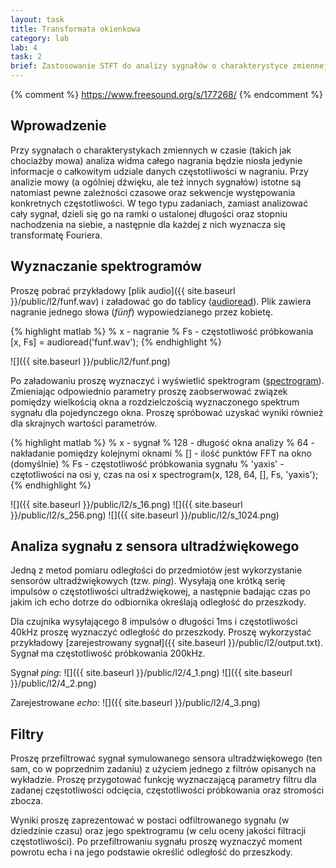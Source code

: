 ```yaml
---
layout: task
title: Transformata okienkowa
category: lab
lab: 4
task: 2
brief: Zastosowanie STFT do analizy sygnałów o charakterystyce zmiennej w czasie.
---
```


{% comment %} https://www.freesound.org/s/177268/ {% endcomment %}

## Wprowadzenie

Przy sygnałach o charakterystykach zmiennych w czasie (takich jak chociażby mowa) analiza widma całego nagrania będzie niosła jedynie informacje 
o całkowitym udziale danych częstotliwości w nagraniu. Przy analizie mowy (a ogólniej dźwięku, ale też innych sygnałów) istotne są natomiast
pewne zależności czasowe oraz sekwencje występowania konkretnych częstotliwości. W tego typu zadaniach, zamiast analizować cały sygnał, dzieli
się go na ramki o ustalonej długości oraz stopniu nachodzenia na siebie, a następnie dla każdej z nich wyznacza się transformatę Fouriera.

## Wyznaczanie spektrogramów

Proszę pobrać przykładowy [plik audio]({{ site.baseurl }}/public/l2/funf.wav) i załadować go do tablicy ([audioread](https://www.mathworks.com/help/matlab/ref/audioread.html)). 
Plik zawiera nagranie jednego słowa (*fünf*) wypowiedzianego przez kobietę. 

{% highlight matlab %}
% x - nagranie
% Fs - częstotliwość próbkowania 
[x, Fs] = audioread('funf.wav');
{% endhighlight %}

![]({{ site.baseurl }}/public/l2/funf.png)

Po załadowaniu proszę wyznaczyć i wyświetlić spektrogram ([spectrogram](https://www.mathworks.com/help/signal/ref/spectrogram.html)). Zmieniając odpowiednio parametry
proszę zaobserwować związek pomiędzy wielkością okna a rozdzielczością wyznaczonego spektrum sygnału dla pojedynczego okna. Proszę spróbować uzyskać wyniki również dla
skrajnych wartości parametrów.

{% highlight matlab %}
% x - sygnał 
% 128 - długość okna analizy
% 64 - nakładanie pomiędzy kolejnymi oknami
% [] - ilość punktów FFT na okno (domyślnie)
% Fs - częstotliwość próbkowania sygnału
% 'yaxis' - czętotliwości na osi y, czas na osi x
spectrogram(x, 128, 64, [], Fs, 'yaxis');
{% endhighlight %}

![]({{ site.baseurl }}/public/l2/s_16.png)
![]({{ site.baseurl }}/public/l2/s_256.png)
![]({{ site.baseurl }}/public/l2/s_1024.png)


## Analiza sygnału z sensora ultradźwiękowego

Jedną z metod pomiaru odległości do przedmiotów jest wykorzystanie sensorów ultradźwiękowych (tzw. *ping*). Wysyłają one krótką serię impulsów o częstotliwości
ultradźwiękowej, a następnie badając czas po jakim ich echo dotrze do odbiornika określają odległość do przeszkody. 

Dla czujnika wysyłającego 8 impulsów o długości 1ms i częstotliwości 40kHz proszę wyznaczyć odległość do przeszkody. Proszę wykorzystać przykładowy 
[zarejestrowany sygnał]({{ site.baseurl }}/public/l2/output.txt). Sygnał ma częstotliwość próbkowania 200kHz. 

Sygnał *ping*:
![]({{ site.baseurl }}/public/l2/4_1.png)
![]({{ site.baseurl }}/public/l2/4_2.png)

Zarejestrowane *echo*:
![]({{ site.baseurl }}/public/l2/4_3.png)

## Filtry

Proszę przefiltrować sygnał symulowanego sensora ultradźwiękowego (ten sam, co w poprzednim zadaniu)
z użyciem jednego z filtrów opisanych na wykładzie. Proszę przygotować funkcję wyznaczającą
parametry filtru dla zadanej częstotliwości odcięcia, częstotliwości próbkowania oraz stromości
zbocza. 

Wyniki proszę zaprezentować w postaci odfiltrowanego sygnału (w dziedzinie czasu) oraz jego
spektrogramu (w celu oceny jakości filtracji częstotliwości). Po przefiltrowaniu sygnału proszę
wyznaczyć moment powrotu echa i na jego podstawie określić odległość do przeszkody.

